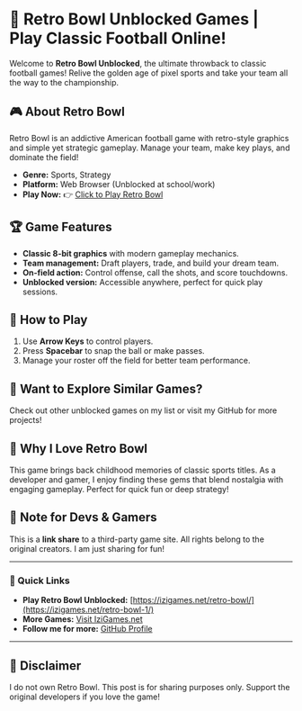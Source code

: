 # 🏈 Retro Bowl Unblocked Games | Play Classic Football Online!

Welcome to **Retro Bowl Unblocked**, the ultimate throwback to classic football games! Relive the golden age of pixel sports and take your team all the way to the championship.

## 🎮 About Retro Bowl
Retro Bowl is an addictive American football game with retro-style graphics and simple yet strategic gameplay. Manage your team, make key plays, and dominate the field!

- **Genre:** Sports, Strategy
- **Platform:** Web Browser (Unblocked at school/work)
- **Play Now:** 👉 [Click to Play Retro Bowl](https://izigames.net/retro-bowl-1/)

## 🏆 Game Features
- **Classic 8-bit graphics** with modern gameplay mechanics.
- **Team management:** Draft players, trade, and build your dream team.
- **On-field action:** Control offense, call the shots, and score touchdowns.
- **Unblocked version:** Accessible anywhere, perfect for quick play sessions.

## 🚀 How to Play
1. Use **Arrow Keys** to control players.
2. Press **Spacebar** to snap the ball or make passes.
3. Manage your roster off the field for better team performance.

## 📂 Want to Explore Similar Games?
Check out other unblocked games on my list or visit my GitHub for more projects!

## 💬 Why I Love Retro Bowl
This game brings back childhood memories of classic sports titles. As a developer and gamer, I enjoy finding these gems that blend nostalgia with engaging gameplay. Perfect for quick fun or deep strategy!

## 📢 Note for Devs & Gamers
This is a **link share** to a third-party game site. All rights belong to the original creators. I am just sharing for fun!

---

### 🔗 Quick Links
- **Play Retro Bowl Unblocked:** [https://izigames.net/retro-bowl/](https://izigames.net/retro-bowl-1/)
- **More Games:** [Visit IziGames.net](https://izigames.net/)
- **Follow me for more:** [GitHub Profile](https://github.com/JenHurley56)

---

## 📜 Disclaimer
I do not own Retro Bowl. This post is for sharing purposes only. Support the original developers if you love the game!
